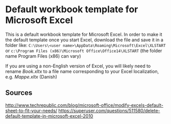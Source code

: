 # Default workbook template for Microsoft Excel

This is a default workbook template for Microsoft Excel. In order to make it the default template once you start Excel, download the file and save it in a folder like:
`C:\Users\<user name>\AppData\Roaming\Microsoft\Excel\XLSTART`
or
`c:\Program Files (x86)\Microsoft Office\Office14\XLSTART` (the folder name Program Files (x86) can vary)

If you are using a non-English version of Excel, you will likely need to rename *Book.xltx* to a file name corresponding to your Excel localization, e.g. *Mappe.xltx* (Danish)

## Sources
http://www.techrepublic.com/blog/microsoft-office/modify-excels-default-sheet-to-fit-your-needs/
https://superuser.com/questions/511580/delete-default-template-in-microsoft-excel-2010
